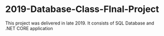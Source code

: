 # 2019-Database-Class-FInal-Project
This project was delivered in late 2019. It consists of SQL Database and .NET CORE application
